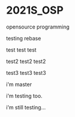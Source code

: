 # 2021S_OSP
opensource programming


testing rebase


test test test

test2 test2 test2

test3 test3 test3


i'm master

i'm testing too.

i'm still testing...
